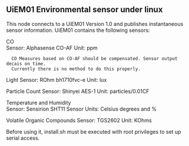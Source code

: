 ## UiEM01 Environmental sensor under linux

 This node connects to a UiEM01 Version 1.0 and publishes instantaneous sensor information.
 UiEM01 contains the following sensors:
 
 CO        
      Sensor: Alphasense CO-AF
      Unit: ppm
      
      CO Measures based on CO-AF should be compensated. Sensor output decais on time.
      Currently there is no method to do this properly.
      
 Light
      Sensor: ROhm bh1710fvc-e
      Unit: lux
      
 Particle Count
      Sensor: Shinyei AES-1
      Unit: particles/0.01CF
      
 Temperature and Humidity   
      Sensor: Sensirion SHT11 Sensor
      Units: Celsius degrees and %
      
 Volatile Organic Compounds 
      Sensor: TGS2602
      Unit: KOhms

Before using it, install.sh must be executed with root privileges to set up serial access.
